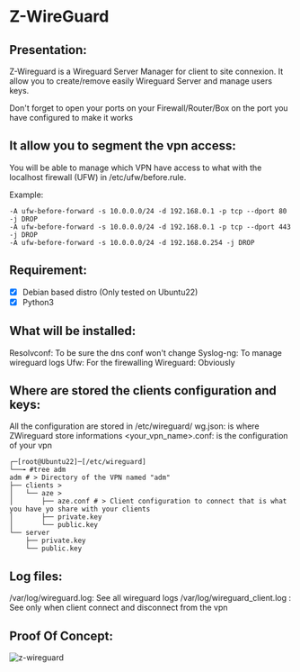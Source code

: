 # Z-WireGuard

## Presentation:

Z-Wireguard is a Wireguard Server Manager for client to site connexion.
It allow you to create/remove easily Wireguard Server and manage users keys.

Don't forget to open your ports on your Firewall/Router/Box on the port you have configured to make it works

## It allow you to segment the vpn access:

You will be able to manage which VPN have access to what with the localhost firewall (UFW) in /etc/ufw/before.rule.

Example:

```
-A ufw-before-forward -s 10.0.0.0/24 -d 192.168.0.1 -p tcp --dport 80 -j DROP
-A ufw-before-forward -s 10.0.0.0/24 -d 192.168.0.1 -p tcp --dport 443 -j DROP
-A ufw-before-forward -s 10.0.0.0/24 -d 192.168.0.254 -j DROP
```

## Requirement:

- [x] Debian based distro (Only tested on Ubuntu22)
- [x] Python3

## What will be installed:

Resolvconf: To be sure the dns conf won't change
Syslog-ng: To manage wireguard logs
Ufw: For the firewalling
Wireguard: Obviously

## Where are stored the clients configuration and keys:

 All the configuration are stored in /etc/wireguard/
wg.json: is where ZWireguard store informations
<your_vpn_name>.conf: is the configuration of your vpn

```
┌─[root@Ubuntu22]─[/etc/wireguard]
└──╼ #tree adm
adm # > Directory of the VPN named "adm"
├── clients > 
│   └── aze > 
│       ├── aze.conf # > Client configuration to connect that is what you have yo share with your clients
│       ├── private.key 
│       └── public.key
└── server
    ├── private.key
    └── public.key
```

## Log files:

/var/log/wireguard.log: See all wireguard logs
/var/log/wireguard_client.log : See only when client connect and disconnect from the vpn

## Proof Of Concept:

![z-wireguard](C:\Users\guillaume\Desktop\z-wireguard.gif)